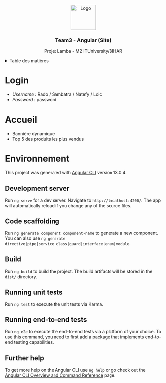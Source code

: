 <!--# team3-angular-->
<div align="center">
    <a href="https://github.com/RadotianaAndria/team3-angular">
        <img src="https://raw.githubusercontent.com/othneildrew/Best-README-Template/master/images/logo.png" alt="Logo" width="80" height="80">
    </a>
    <h3 align="center">Team3 - Angular (Site)</h3>

  <p align="center">
    Projet Lamba - M2 ITUniversity/BIHAR
  </p>
</div>

<!-- TABLE OF CONTENTS -->
<details>
  <summary>Table des matières</summary>
  <ol>
    <li><a href="#login">Login</a></li>
    <li><a href="#home">Accueil</a></li>
    <li>...</li>
    <li><a href="#environment">Environnement</a></li>
  </ol>
</details>



<div id="login">
    <h1>Login</h1>
    <ul>
        <li><i>Username : </i> Rado / Sambatra / Natefy / Loic</li>
        <li><i>Password : </i>password</li>
    </ul>
</div>
<div id="home">
    <h1>Accueil</h1>
    <ul>
        <li>Bannière dynamique</li>
        <li>Top 5 des produits les plus vendus</li>
    </ul>
</div>

<div id="environment">

<h1>Environnement</h1>

This project was generated with [Angular CLI](https://github.com/angular/angular-cli) version 13.0.4.

## Development server

Run `ng serve` for a dev server. Navigate to `http://localhost:4200/`. The app will automatically reload if you change any of the source files.

## Code scaffolding

Run `ng generate component component-name` to generate a new component. You can also use `ng generate directive|pipe|service|class|guard|interface|enum|module`.

## Build

Run `ng build` to build the project. The build artifacts will be stored in the `dist/` directory.

## Running unit tests

Run `ng test` to execute the unit tests via [Karma](https://karma-runner.github.io).

## Running end-to-end tests

Run `ng e2e` to execute the end-to-end tests via a platform of your choice. To use this command, you need to first add a package that implements end-to-end testing capabilities.

## Further help

To get more help on the Angular CLI use `ng help` or go check out the [Angular CLI Overview and Command Reference](https://angular.io/cli) page.

</div>
